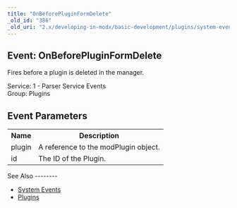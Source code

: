 ```yaml
---
title: "OnBeforePluginFormDelete"
_old_id: "386"
_old_uri: "2.x/developing-in-modx/basic-development/plugins/system-events/onbeforepluginformdelete"
---
```


Event: OnBeforePluginFormDelete
-------------------------------

Fires before a plugin is deleted in the manager.

Service: 1 - Parser Service Events   
Group: Plugins

Event Parameters
----------------

<table><tbody><tr><th>Name</th><th>Description</th></tr><tr><td>plugin</td><td>A reference to the modPlugin object.</td></tr><tr><td>id</td><td>The ID of the Plugin.</td></tr></tbody></table>See Also
--------

- [System Events](developing-in-modx/basic-development/plugins/system-events "System Events")
- [Plugins](developing-in-modx/basic-development/plugins "Plugins")